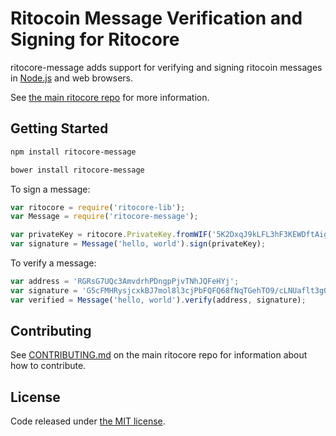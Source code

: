 # Ritocoin Message Verification and Signing for Ritocore




ritocore-message adds support for verifying and signing ritocoin messages in [Node.js](http://nodejs.org/) and web browsers.

See [the main ritocore repo](https://github.com/traysi/ritocore) for more information.

## Getting Started

```sh
npm install ritocore-message
```

```sh
bower install ritocore-message
```

To sign a message:

```javascript
var ritocore = require('ritocore-lib');
var Message = require('ritocore-message');

var privateKey = ritocore.PrivateKey.fromWIF('5K2DxqJ9kLFL3hF3KEWDftAig3TyAXenDxpr27PaLBieuSFo5PQ');
var signature = Message('hello, world').sign(privateKey);
```

To verify a message:

```javascript
var address = 'RGRsG7UQc3AmvdrhPDngpPjvTNhJQFeHYj';
var signature = 'G5cFMHRysjcxkBJ7mol8l3cjPbFQFQ68fNqTGehTO9/cLNUaflt3gQT//yAUp5fqWF0snDlZYkXJoooazBicRTg=';
var verified = Message('hello, world').verify(address, signature);
```

## Contributing

See [CONTRIBUTING.md](https://github.com/traysi/ritocore/blob/master/CONTRIBUTING.md) on the main ritocore repo for information about how to contribute.

## License

Code released under [the MIT license](https://github.com/traysi/ritocore/blob/master/LICENSE).

